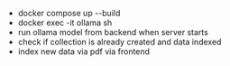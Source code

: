 - docker compose up --build
- docker exec -it ollama sh
- run ollama model from backend when server starts
- check if collection is already created and data indexed
- index new data via pdf via frontend
